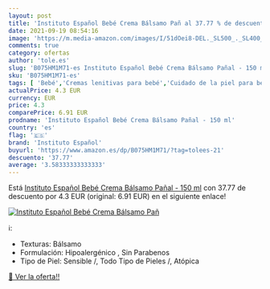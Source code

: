 ```yaml
---
layout: post
title: 'Instituto Español Bebé Crema Bálsamo Pañ al 37.77 % de descuento'
date: 2021-09-19 08:54:16
image: 'https://m.media-amazon.com/images/I/51dOei8-DEL._SL500_._SL400_.jpg'
comments: true
category: ofertas
author: 'tole.es'
slug: 'B075HM1M71-es Instituto Español Bebé Crema Bálsamo Pañal - 150 ml'
sku: 'B075HM1M71-es'
tags: [ 'Bebé','Cremas lenitivas para bebé','Cuidado de la piel para bebé','Higiene y cuidado','bebé','instituto español','pañal', ]
actualPrice: 4.3 EUR
currency: EUR
price: 4.3
comparePrice: 6.91 EUR
prodname: 'Instituto Español Bebé Crema Bálsamo Pañal - 150 ml'
country: 'es'
flag: '🇪🇸'
brand: 'Instituto Español'
buyurl: 'https://www.amazon.es/dp/B075HM1M71/?tag=tolees-21'
descuento: '37.77'
average: '3.58333333333333'
---
```


Está [Instituto Español Bebé Crema Bálsamo Pañal - 150 ml](https://www.amazon.es/dp/B075HM1M71/?tag=tolees-21) con 37.77 de descuento por 4.3 EUR (original: 6.91 EUR) en el siguiente enlace!

[![Instituto Español Bebé Crema Bálsamo Pañ](https://m.media-amazon.com/images/I/51dOei8-DEL._SL500_._SL400_.jpg)](https://www.amazon.es/dp/B075HM1M71/?tag=tolees-21)

ℹ️:

- Texturas: Bálsamo
- Formulación: Hipoalergénico , Sin Parabenos
- Tipo de Piel: Sensible /, Todo Tipo de Pieles /, Atópica

[🛒 Ver la oferta!!](https://www.amazon.es/dp/B075HM1M71/?tag=tolees-21)
